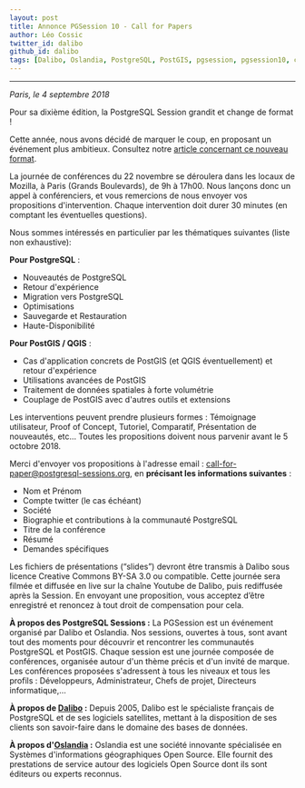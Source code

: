 ```yaml
---
layout: post
title: Annonce PGSession 10 - Call for Papers
author: Léo Cossic
twitter_id: dalibo
github_id: dalibo
tags: [Dalibo, Oslandia, PostgreSQL, PostGIS, pgsession, pgsession10, cfp]
---
```


---

*Paris, le 4 septembre 2018*

Pour sa dixième édition, la PostgreSQL Session grandit et change de format !

<!--MORE-->

Cette année, nous avons décidé de marquer le coup, en proposant un événement plus ambitieux. Consultez notre [article concernant ce nouveau format](https://dali.bo/pgsession-annonce).

La journée de conférences du 22 novembre se déroulera dans les locaux de Mozilla, à Paris (Grands Boulevards), de 9h à 17h00. Nous lançons donc un appel à conférenciers, et vous remercions de nous envoyer vos propositions d'intervention. Chaque intervention doit durer 30 minutes (en comptant les éventuelles questions). 

Nous sommes intéressés en particulier par les thématiques suivantes (liste non exhaustive): 

**Pour PostgreSQL** :
  * Nouveautés de PostgreSQL
  * Retour d'expérience
  * Migration vers PostgreSQL
  * Optimisations
  * Sauvegarde et Restauration
  * Haute-Disponibilité

**Pour PostGIS / QGIS** :
  * Cas d'application concrets de PostGIS (et QGIS éventuellement) et retour d'expérience
  * Utilisations avancées de PostGIS
  * Traitement de données spatiales à forte volumétrie
  * Couplage de PostGIS avec d'autres outils et extensions

Les interventions peuvent prendre plusieurs formes : Témoignage utilisateur, Proof of Concept, Tutoriel, Comparatif, Présentation de nouveautés, etc… Toutes les propositions doivent nous parvenir avant le 5 octobre 2018. 


Merci d'envoyer vos propositions à l'adresse email : call-for-paper@postgresql-sessions.org, en **précisant les informations suivantes** :

  * Nom et Prénom
  * Compte twitter (le cas échéant)
  * Société
  * Biographie et contributions à la communauté PostgreSQL
  * Titre de la conférence
  * Résumé
  * Demandes spécifiques


Les fichiers de présentations (“slides”) devront être transmis à Dalibo sous licence Creative Commons BY-SA 3.0 ou compatible. Cette journée sera filmée et diffusée en live sur la chaîne Youtube de Dalibo, puis rediffusée après la Session. En envoyant une proposition, vous acceptez d’être enregistré et renoncez à tout droit de compensation pour cela.


**À propos des PostgreSQL Sessions :**
La PGSession est un événement organisé par Dalibo et Oslandia. Nos sessions, ouvertes à tous, sont avant tout des moments pour découvrir et rencontrer les communautés PostgreSQL et PostGIS. Chaque session est une journée composée de conférences, organisée autour d'un thème précis et d'un invité de marque. Les conférences proposées s'adressent à tous les niveaux et tous les profils : Développeurs, Administrateur, Chefs de projet, Directeurs informatique,…

**À propos de [Dalibo](https://dalibo.com/) :**
Depuis 2005, Dalibo est le spécialiste français de PostgreSQL et de ses logiciels satellites, mettant à la disposition de ses clients son savoir-faire dans le domaine des bases de données.

**À propos d'[Oslandia](https://oslandia.com/fr/home/) :**
 Oslandia est une société innovante spécialisée en Systèmes d'informations géographiques Open Source. Elle fournit des prestations de service autour des logiciels Open Source dont ils sont éditeurs ou experts reconnus.
